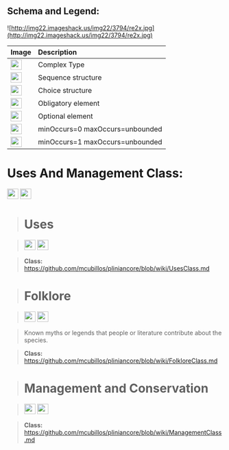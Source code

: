 <h2><b>Schema and Legend:</b></h2>



![http://img22.imageshack.us/img22/3794/re2x.jpg](http://img22.imageshack.us/img22/3794/re2x.jpg)


|Image|Description|
|:----|:----------|
|<img src='http://imageshack.us/a/img16/5397/multipleg.jpg' width='26' height='24' />|Complex Type|
|<img src='http://img6.imageshack.us/img6/1315/sequencej.jpg' width='26' height='24' />|Sequence structure|
|<img src='http://img266.imageshack.us/img266/2791/choice.jpg' width='26' height='24' />|Choice structure|
|<img src='http://img52.imageshack.us/img52/2777/elementkw.jpg' width='26' height='24' />|Obligatory element|
|<img src='http://img585.imageshack.us/img585/4808/optional.jpg' width='26' height='24' />|Optional element|
|<img src='http://img19.imageshack.us/img19/4356/infinitol.jpg' width='26' height='24' />|minOccurs=0 maxOccurs=unbounded|
|<img src='http://img198.imageshack.us/img198/6134/unoinfinito.jpg' width='26' height='24' />|minOccurs=1 maxOccurs=unbounded|


<h1><b>Uses And Management Class:</b></h1>

<img src='http://imageshack.us/a/img16/5397/multipleg.jpg' width='26' height='24' /> <img src='http://img6.imageshack.us/img6/1315/sequencej.jpg' width='26' height='24' />

> # Uses #

> <img src='http://img585.imageshack.us/img585/4808/optional.jpg' width='26' height='24' /> <img src='http://imageshack.us/a/img16/5397/multipleg.jpg' width='26' height='24' />

> <b>Class:</b> https://github.com/mcubillos/pliniancore/blob/wiki/UsesClass.md

> # Folklore #

> <img src='http://img585.imageshack.us/img585/4808/optional.jpg' width='26' height='24' /> <img src='http://imageshack.us/a/img16/5397/multipleg.jpg' width='26' height='24' />

> Known myths or legends that people or literature contribute about the species.

> <b>Class:</b> https://github.com/mcubillos/pliniancore/blob/wiki/FolkloreClass.md

> # Management and Conservation #

> <img src='http://img585.imageshack.us/img585/4808/optional.jpg' width='26' height='24' /> <img src='http://imageshack.us/a/img16/5397/multipleg.jpg' width='26' height='24' />

> <b>Class:</b> https://github.com/mcubillos/pliniancore/blob/wiki/ManagementClass.md
